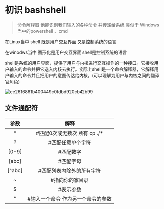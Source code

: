 <div style='display: none'>
  Date: 2022-01-15 20:15:35
  LastEditors: gyg
  LastEditTime: 2022-01-15 20:27:40
  FilePath: \test\1_11@bashshell.mm.md
</div>

# 初识 bashshell

> 命令解释器 他能识别我们输入的各种命令 并传递给系统
类似于 Windows 当中的powershell 、cmd

在Linux当中 shell 既是用户交互界面 又是控制系统的语言

在winodws当中 图形化是用户交互界面 shell是控制系统的语言

shell是系统的用户界面，提供了用户与内核进行交互操作的一种接口。它接收用户输入的命令并把它送入内核去执行。实际上shell是一个命令解释器，它解释用户输入的命令并且把用户的意图传达给内核。(可以理解为用户与内核之间的翻译官角色)

![ee2616861b400449c0fdbd920cb42b99](https://s2.loli.net/2022/01/15/GeakCXvFSxTYQPi.png)

## 文件通配符

参数|解释
:-: | :-:
*        |    #匹配0次或无数次 所有    cp   ./*    
?         |   #匹配任意单个字符
[0-9]      |  #匹配数字
[abc]       |  #匹配字母
[^abc]      | #匹配列表内除外的所有字符
~           |  #指向你的家目录   
$            |  #表示参数  
‘’         | #输入一个命令 作为另一个命令的参数

